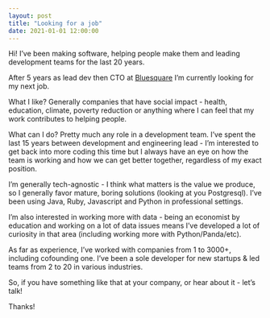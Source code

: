 ```yaml
---
layout: post
title: "Looking for a job"
date: 2021-01-01 12:00:00
---
```


Hi!
I’ve been making software, helping people make them and leading development teams for the last 20 years.

After 5 years as lead dev then CTO at [Bluesquare](www.bluesquarehub.com) I’m currently looking for my next job.

What I like? Generally companies that have social impact - health, education, climate, poverty reduction or anything where I can feel that my work contributes to helping people.

What can I do? Pretty much any role in a development team. I’ve spent the last 15 years between development and engineering lead - I’m interested to get back into more coding this time but I always have an eye on how the team is working and how we can get better together, regardless of my exact position.

I’m generally tech-agnostic - I think what matters is the value we produce, so I generally favor mature, boring solutions (looking at you Postgresql). I’ve been using Java, Ruby, Javascript and Python in professional settings.

I’m also interested in working more with data - being an economist by education and working on a lot of data issues means I’ve developed a lot of curiosity in that area (including working more with Python/Panda/etc).

As far as experience, I’ve worked with companies from 1 to 3000+, including cofounding one. I’ve been a sole developer for new startups & led teams from 2 to 20 in various industries.

So, if you have something like that at your company, or hear about it - let’s talk!

Thanks!

